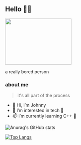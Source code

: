 ## Hello 👋👋

<img src="https://github.com/cpp-johnny/image-bank/blob/main/cat.jpg" width="213.3" height="148"/>

a really bored person 

### about me
> it's all part of the process 

- 👋 Hi, I’m Johnny
- 👀 I’m interested in tech 👀
- 📫 I’m currently learning C++ 🥲




![Anurag's GitHub stats](https://github-readme-stats.vercel.app/api?username=cpp-johnny&show_icons=true) 

[![Top Langs](https://github-readme-stats.vercel.app/api/top-langs/?username=cpp-johnny)](https://github.com/anuraghazra/github-readme-stats)

